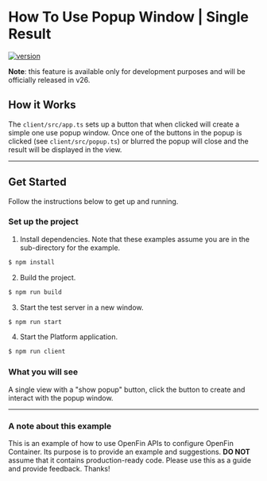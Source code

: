 # How To Use Popup Window | Single Result
[![version](https://img.shields.io/badge/version-canary-yellow.svg)](https://shields.io/)

**Note**: this feature is available only for development purposes and will be officially released in v26.

## How it Works

The `client/src/app.ts` sets up a button that when clicked will create a simple one use popup window. Once one of the buttons in the popup is clicked (see `client/src/popup.ts`) or blurred the popup will close and the result will be displayed in the view.

---

## Get Started

Follow the instructions below to get up and running.

### Set up the project

1. Install dependencies. Note that these examples assume you are in the sub-directory for the example.

```bash
$ npm install
```

2. Build the project.

```bash
$ npm run build
```

3. Start the test server in a new window.

```bash
$ npm run start
```

4. Start the Platform application.

```bash
$ npm run client
```

### What you will see

A single view with a "show popup" button, click the button to create and interact with the popup window.

---

### A note about this example

This is an example of how to use OpenFin APIs to configure OpenFin Container. Its purpose is to provide an example and suggestions. **DO NOT** assume that it contains production-ready code. Please use this as a guide and provide feedback. Thanks!
